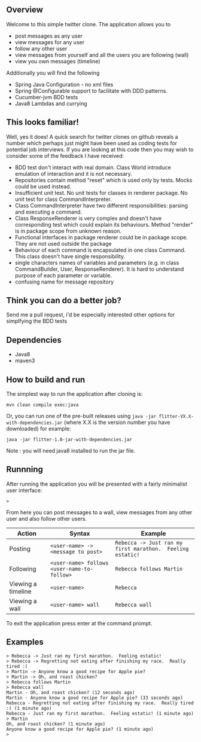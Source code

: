 ## Overview

Welcome to this simple twitter clone.  The application allows you to

* post messages as any user
* view messages for any user
* follow any other user
* view messages from yourself and all the users you are following (wall)
* view you own messages (timeline)

Additionally you will find the following

* Spring Java Configuration - no xml files
* Spring @Configurable support to facilitate with DDD patterns.  
* Cucumber-jvm BDD tests
* Java8 Lambdas and currying

## This looks familiar!

Well, yes it does!  A quick search for twitter clones on github reveals a number which perhaps just might have been
used as coding tests for potential job interviews.  If you are looking at this code then you may wish to consider some 
of the feedback I have received:

* BDD test don't interact with real domain. Class World introduce emulation of interaction and it is not necessary.
* Repositories contain method "reset" which is used only by tests. Mocks could be used instead. 
* Insufficient unit test. No unit tests for classes in renderer package. No unit test for class CommandInterpreter.
* Class CommandInterpreter have two different responsibilities: parsing and executing a command. 
* Class ResponseRenderer is very complex and doesn't have corresponding test which could explain its behaviours. Method "render" is in package scope from unknown reason. 
* Functional interfaces in package renderer could be in package scope. They are not used outside the package
* Behaviour of each command is encapsulated in one class Command. This class doesn't have single responsibility.
* single characters names of variables and parameters (e.g. in class CommandBuilder, User, ResponseRenderer). It is hard to understand purpose of each parameter or variable.
* confusing name for message repository 

## Think you can do a better job?

Send me a pull request, i'd be especially interested other options for simplfying the BDD tests

## Dependencies

* Java8
* maven3

## How to build and run

The simplest way to run the application after cloning is:

```
mvn clean compile exec:java
```

Or, you can run one of the pre-built releases using `java -jar flitter-VX.X-with-dependencies.jar` (where X.X is the version number you have downloaded) for example:

```
java -jar flitter-1.0-jar-with-dependencies.jar
```

Note : you will need java8 installed to run the jar file.

## Runnning

After running the application you will be presented with a fairly minimalist user interface:

```
> 
```

From here you can post messages to a wall, view messages from any other user and also follow other users.

| Action             | Syntax | Example |
|--------------------|--------|---------|
| Posting            | `<user-name> -> <message to post>` | `Rebecca -> Just ran my first marathon.  Feeling estatic!` | 
| Following          | `<user-name> follows <user-name-to-follow>` | `Rebecca follows Martin` |
| Viewing a timeline | `<user-name>` | `Rebecca` |
| Viewing a wall     | `<user-name> wall` | `Rebecca wall` |

To exit the application press enter at the command prompt.

## Examples

```
> Rebecca -> Just ran my first marathon.  Feeling estatic!
> Rebecca -> Regretting not eating after finishing my race.  Really tired :(
> Martin -> Anyone know a good recipe for Apple pie?  
> Martin -> Oh, and roast chicken?
> Rebecca follows Martin
> Rebecca wall
Martin - Oh, and roast chicken? (12 seconds ago)
Martin - Anyone know a good recipe for Apple pie? (33 seconds ago)
Rebecca - Regretting not eating after finishing my race.  Really tired :( (1 minute ago)
Rebecca - Just ran my first marathon.  Feeling estatic! (1 minute ago)
> Martin
Oh, and roast chicken? (1 minute ago)
Anyone know a good recipe for Apple pie? (1 minute ago)
> 
```











